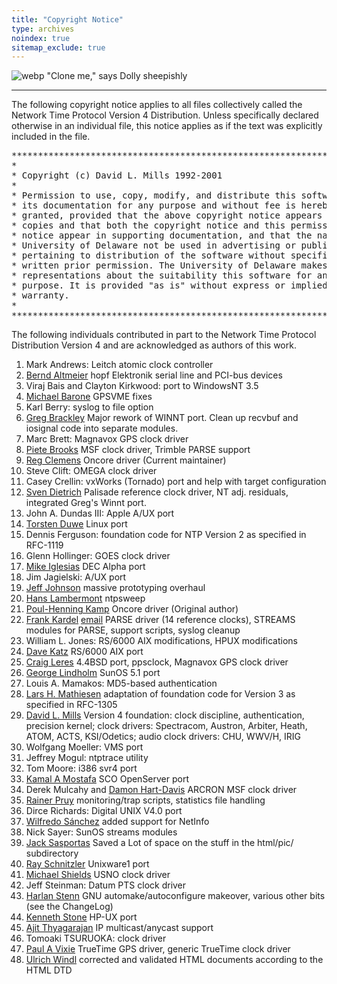 ```yaml
---
title: "Copyright Notice"
type: archives
noindex: true 
sitemap_exclude: true
---
```


![webp](/documentation/pic/sheepb.webp) "Clone me," says Dolly sheepishly

* * *

The following copyright notice applies to all files collectively called the Network Time Protocol Version 4 Distribution. Unless specifically declared otherwise in an individual file, this notice applies as if the text was explicitly included in the file.  

<pre>***********************************************************************
*                                                                     *
* Copyright (c) David L. Mills 1992-2001                              *
*                                                                     *
* Permission to use, copy, modify, and distribute this software and   *
* its documentation for any purpose and without fee is hereby         *
* granted, provided that the above copyright notice appears in all    *
* copies and that both the copyright notice and this permission       *
* notice appear in supporting documentation, and that the name        *
* University of Delaware not be used in advertising or publicity      *
* pertaining to distribution of the software without specific,        *
* written prior permission. The University of Delaware makes no       *
* representations about the suitability this software for any         *
* purpose. It is provided "as is" without express or implied          *
* warranty.                                                           *
*                                                                     *
***********************************************************************
</pre>

The following individuals contributed in part to the Network Time Protocol Distribution Version 4 and are acknowledged as authors of this work.

1.  Mark Andrews: Leitch atomic clock controller
2.  [Bernd Altmeier](mailto:altmeier@atlsoft.de) hopf Elektronik serial line and PCI-bus devices
3.  Viraj Bais and Clayton Kirkwood: port to WindowsNT 3.5
4.  [Michael Barone](mailto:michael.barone@lmco.com) GPSVME fixes
5.  Karl Berry: syslog to file option
6.  [Greg Brackley](mailto:greg.brackley@bigfoot.com) Major rework of WINNT port. Clean up recvbuf and iosignal code into separate modules.
7.  Marc Brett: Magnavox GPS clock driver
8.  [Piete Brooks](mailto:Piete.Brooks@cl.cam.ac.uk) MSF clock driver, Trimble PARSE support
9.  [Reg Clemens](mailto:reg@dwf.com) Oncore driver (Current maintainer)
10.  Steve Clift: OMEGA clock driver
11.  Casey Crellin: vxWorks (Tornado) port and help with target configuration
12.  [Sven Dietrich](mailto:Sven_Dietrich@trimble.COM) Palisade reference clock driver, NT adj. residuals, integrated Greg's Winnt port.
13.  John A. Dundas III: Apple A/UX port
14.  [Torsten Duwe](mailto:duwe@immd4.informatik.uni-erlangen.de) Linux port
15.  Dennis Ferguson: foundation code for NTP Version 2 as specified in RFC-1119
16.  Glenn Hollinger: GOES clock driver
17.  [Mike Iglesias](mailto:iglesias@uci.edu) DEC Alpha port
18.  Jim Jagielski: A/UX port
19.  [Jeff Johnson](mailto:jbj@chatham.usdesign.com) massive prototyping overhaul
20.  [Hans Lambermont](mailto:H.Lambermont@chello.nl) ntpsweep
21.  [Poul-Henning Kamp](mailto:phk@FreeBSD.ORG) Oncore driver (Original author)
22.  [Frank Kardel](https://www4.cs.fau.de/~kardel/) [email](mailto:Frank.Kardel@informatik.uni-erlangen.de) PARSE <GENERIC> driver (14 reference clocks), STREAMS modules for PARSE, support scripts, syslog cleanup
23.  William L. Jones: RS/6000 AIX modifications, HPUX modifications
24.  [Dave Katz](mailto:dkatz@cisco.com) RS/6000 AIX port
25.  [Craig Leres](mailto:leres@ee.lbl.gov) 4.4BSD port, ppsclock, Magnavox GPS clock driver
26.  [George Lindholm](mailto:lindholm@ucs.ubc.ca) SunOS 5.1 port
27.  Louis A. Mamakos: MD5-based authentication
28.  [Lars H. Mathiesen](mailto:thorinn@diku.dk) adaptation of foundation code for Version 3 as specified in RFC-1305
29.  [David L. Mills](mailto:mills@udel.edu) Version 4 foundation: clock discipline, authentication, precision kernel; clock drivers: Spectracom, Austron, Arbiter, Heath, ATOM, ACTS, KSI/Odetics; audio clock drivers: CHU, WWV/H, IRIG
30.  Wolfgang Moeller: VMS port
31.  Jeffrey Mogul: ntptrace utility
32.  Tom Moore: i386 svr4 port
33.  [Kamal A Mostafa](mailto:kamal@whence.com) SCO OpenServer port
34.  Derek Mulcahy and [Damon Hart-Davis](mailto:d@hd.org) ARCRON MSF clock driver
35.  [Rainer Pruy](mailto:Rainer.Pruy@informatik.uni-erlangen.de) monitoring/trap scripts, statistics file handling
36.  Dirce Richards: Digital UNIX V4.0 port
37.  [Wilfredo Sánchez](mailto:wsanchez@apple.com) added support for NetInfo
38.  Nick Sayer: SunOS streams modules
39.  [Jack Sasportas](mailto:jack@innovativeinternet.com) Saved a Lot of space on the stuff in the html/pic/ subdirectory
40.  [Ray Schnitzler](mailto:schnitz@unipress.com) Unixware1 port
41.  [Michael Shields](mailto:shields@tembel.org) USNO clock driver
42.  Jeff Steinman: Datum PTS clock driver
43.  [Harlan Stenn](mailto:harlan@pfcs.com) GNU automake/autoconfigure makeover, various other bits (see the ChangeLog)
44.  [Kenneth Stone](mailto:ken@sdd.hp.com) HP-UX port
45.  [Ajit Thyagarajan](mailto:ajit@ee.udel.edu) IP multicast/anycast support
46.  Tomoaki TSURUOKA: clock driver
47.  [Paul A Vixie](mailto:vixie@vix.com) TrueTime GPS driver, generic TrueTime clock driver
48.  [Ulrich Windl](mailto:Ulrich.Windl@rz.uni-regensburg.de) corrected and validated HTML documents according to the HTML DTD